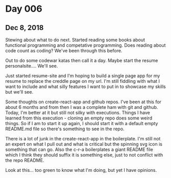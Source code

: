 # Day 006
## Dec 8, 2018

Stewing about what to do next. Started reading some books about functional programming and competative programming. Does reading about code count as coding? We've been through this before.

Out to do some codewar katas then call it a day. Maybe start the resume personalsite.... We'll see.

Just started resume-site and I'm hoping to build a single page app for my resume to replace the creddle page on my url. I'm still fiddling with what I want to include and what silly features I want to put in to showcase my skills but we'll see.

Some thoughts on create-react-app and github repos. I've been at this for about 6 months and from then I was a complete ham with git and github. Today, I'm better at it but still not silky with executions. Things I have learned from this execution - cloning an empty repo does some weird things. So if I am to start it up again, I should start it with a default empty README.md file so there's something to see in the repo.

There is a lot of junk in the create-react-app in the boilerplate. I'm still not an expert on what I pull out and what is critical but the spinning svg icon is something that can go. Also the c-r-a boilerplates a giant README file which I think they should suffix it is something else, just to not conflict with the repo README.

Look at this... too green to know what I'm doing, but yet I have opinions.
